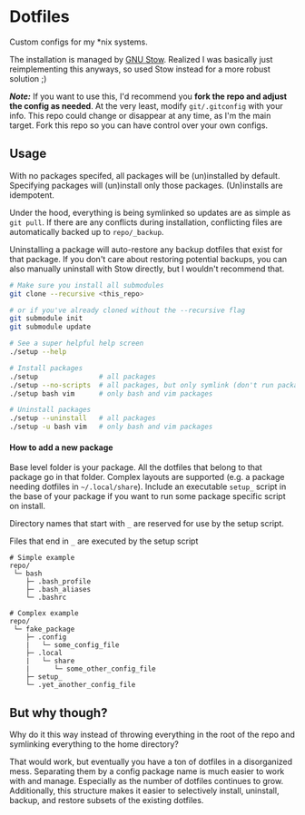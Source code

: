 # Dotfiles

Custom configs for my \*nix systems.

The installation is managed by [GNU Stow](https://www.gnu.org/software/stow/). Realized I was basically just reimplementing this anyways, so used Stow instead for a more robust solution ;)

**_Note:_** If you want to use this, I'd recommend you **fork the repo and adjust the config as needed**. At the very least, modify `git/.gitconfig` with your info. This repo could change or disappear at any time, as I'm the main target. Fork this repo so you can have control over your own configs.

## Usage

With no packages specifed, all packages will be (un)installed by default. Specifying packages will (un)install only those packages. (Un)installs are idempotent. 

Under the hood, everything is being symlinked so updates are as simple as `git pull`. If there are any conflicts during installation, conflicting files are automatically backed up to `repo/_backup`.

Uninstalling a package will auto-restore any backup dotfiles that exist for that package. If you don't care about restoring potential backups, you can also manually uninstall with Stow directly, but I wouldn't recommend that.

```bash
# Make sure you install all submodules
git clone --recursive <this_repo>

# or if you've already cloned without the --recursive flag
git submodule init
git submodule update

# See a super helpful help screen
./setup --help

# Install packages
./setup               # all packages
./setup --no-scripts  # all packages, but only symlink (don't run package specific install scripts)
./setup bash vim      # only bash and vim packages

# Uninstall packages
./setup --uninstall   # all packages
./setup -u bash vim   # only bash and vim packages
```

#### How to add a new package

Base level folder is your package. All the dotfiles that belong to that package go in that folder. Complex layouts are supported (e.g. a package needing dotfiles in `~/.local/share`). Include an executable `setup_` script in the base of your package if you want to run some package specific script on install.

Directory names that start with `_` are reserved for use by the setup script.

Files that end in `_` are executed by the setup script

```
# Simple example
repo/
 └─ bash
    ├─ .bash_profile
    ├─ .bash_aliases
    └─ .bashrc

# Complex example
repo/
 └─ fake_package
    ├─ .config
    |   └─ some_config_file
    ├─ .local
    |   └─ share
    |      └─ some_other_config_file
    ├─ setup_
    └─ .yet_another_config_file
```

## But why though?

Why do it this way instead of throwing everything in the root of the repo and symlinking everything to the home directory?

That would work, but eventually you have a ton of dotfiles in a disorganized mess. Separating them by a config package name is much easier to work with and manage. Especially as the number of dotfiles continues to grow. Additionally, this structure makes it easier to selectively install, uninstall, backup, and restore subsets of the existing dotfiles.


